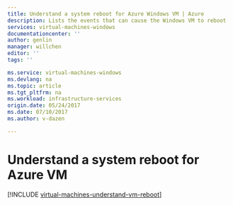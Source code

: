 ```yaml
---
title: Understand a system reboot for Azure Windows VM | Azure
description: Lists the events that can cause the Windows VM to reboot
services: virtual-machines-windows
documentationcenter: ''
author: genlin
manager: willchen
editor: ''
tags: ''

ms.service: virtual-machines-windows
ms.devlang: na
ms.topic: article
ms.tgt_pltfrm: na
ms.workload: infrastructure-services
origin.date: 05/24/2017
ms.date: 07/10/2017
ms.author: v-dazen

---
```


# Understand a system reboot for Azure VM

[!INCLUDE [virtual-machines-understand-vm-reboot](../../../includes/virtual-machines-understand-vm-reboot.md)]